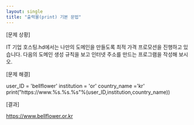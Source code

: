 ```yaml
---
layout: single
title: "출력물(print) 기본 문법"
---
```


[문제 상황]

IT 기업 호스팅.hd에서는 나만의 도메인을 만들도록 최적 가격 프로모션을 진행하고 있습니다. 다음의 도메인 생성 규칙을 보고 인터넷 주소를 만드는 프로그램을
작성해 보시오.

[문제 해결]

user_ID = 'bellflower' 
institution = 'or'
country_name ='kr'
print("https://www.%s.%s.%s"%(user_ID,institution,country_name))

[결과]

https://www.bellflower.or.kr
